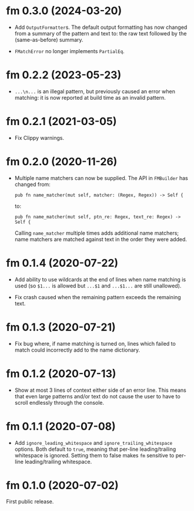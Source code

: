 # fm 0.3.0 (2024-03-20)

* Add `OutputFormatter`s. The default output formatting has now changed from a
  summary of the pattern and text to: the raw text followed by the
  (same-as-before) summary.

* `FMatchError` no longer implements `PartialEq`.


# fm 0.2.2 (2023-05-23)

* `...\n...` is an illegal pattern, but previously caused an error when
  matching: it is now reported at build time as an invalid pattern.


# fm 0.2.1 (2021-03-05)

* Fix Clippy warnings.


# fm 0.2.0 (2020-11-26)

* Multiple name matchers can now be supplied. The API in `FMBuilder` has changed from:
    ```
    pub fn name_matcher(mut self, matcher: (Regex, Regex)) -> Self {
    ```
  to:
    ```
    pub fn name_matcher(mut self, ptn_re: Regex, text_re: Regex) -> Self {
    ```
  Calling `name_matcher` multiple times adds additional name matchers; name
  matchers are matched against text in the order they were added.


# fm 0.1.4 (2020-07-22)

* Add ability to use wildcards at the end of lines when name matching is used
  (so `$1...` is allowed but `...$1` and `...$1...` are still unallowed).

* Fix crash caused when the remaining pattern exceeds the remaining text.


# fm 0.1.3 (2020-07-21)

* Fix bug where, if name matching is turned on, lines which failed to match
  could incorrectly add to the name dictionary.


# fm 0.1.2 (2020-07-13)

* Show at most 3 lines of context either side of an error line. This means that
  even large patterns and/or text do not cause the user to have to scroll
  endlessly through the console.


# fm 0.1.1 (2020-07-08)

* Add `ignore_leading_whitespace` and `ignore_trailing_whitespace` options.
  Both default to `true`, meaning that per-line leading/trailing whitespace is
  ignored. Setting them to false makes `fm` sensitive to per-line
  leading/trailing whitespace.


# fm 0.1.0 (2020-07-02)

First public release.
